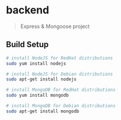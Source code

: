 # backend

> Express & Mongoose project

## Build Setup

``` bash
# install NodeJS for RedHat distributions
sudo yum install nodejs

# install NodeJS for Debian distributions
sudo apt-get install nodejs

# install MongoDB for RedHat distributions
sudo yum install mongodb

# install MongoDB for Debian distributions
sudo apt-get install mongodb

```

